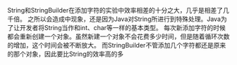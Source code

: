 String和StringBuilder在添加字符的实验中效率相差的十分之大，几乎是相差了几千倍。
之所以会造成中现象，还是因为Java对String所进行到特殊处理。Java为了让开发者将String当作和int、char等一样的基本类型。
每次新添加字符的时候都会重新创建一个对象。虽然新建一个对象不会花费多少时间，但是随着循环次数的增加，这个时间会被不断放大。
而StringBuilder不管添加几个字符都还是原来的那个对象，因此要比String的效率高的多